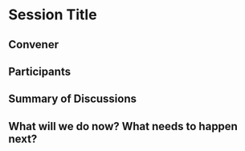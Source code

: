 Session Title
=============

## Convener

## Participants

## Summary of Discussions

## What will we do now?  What needs to happen next?


